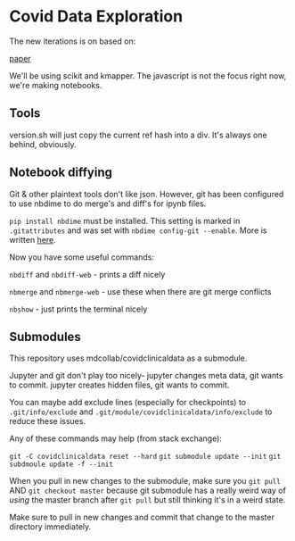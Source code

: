 # Covid Data Exploration

The new iterations is on based on:

[paper](http://diglib.eg.org/handle/10.2312/SPBG.SPBG07.091-100)

We'll be using scikit and kmapper. The javascript is not the focus right now, we're making notebooks.

## Tools

version.sh will just copy the current ref hash into a div. It's always one behind, obviously.

## Notebook diffying

Git & other plaintext tools don't like json. However, git has been configured to use nbdime to do merge's and diff's for ipynb files.

`pip install nbdime` must be installed. This setting is marked in `.gitattributes` and was set with `nbdime config-git --enable`. More is written [here](https://nbdime.readthedocs.io/en/latest/vcs.html#merge-driver).

Now you have some useful commands:

`nbdiff` and `nbdiff-web` - prints a diff nicely

`nbmerge` and `nbmerge-web` - use these when there are git merge conflicts

`nbshow` - just prints the terminal nicely


## Submodules

This repository uses mdcollab/covidclinicaldata as a submodule.

Jupyter and git don't play too nicely- jupyter changes meta data, git wants to commit. jupyter creates hidden files, git wants to commit. 

You can maybe add exclude lines (especially for checkpoints) to `.git/info/exclude` and `.git/module/covidclinicaldata/info/exclude` to reduce these issues.

Any of these commands may help (from stack exchange):

`git -C covidclinicaldata reset --hard`
`git submodule update --init`
`git subdmoule update -f --init`

When you pull in new changes to the submodule, make sure you `git pull` AND `git checkout master` because git submodule has a really weird way of _using_ the master branch after `git pull` but still thinking it's in a weird state.

Make sure to pull in new changes and commit that change to the master directory immediately.
